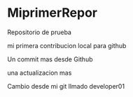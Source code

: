 # MiprimerRepor
Repositorio de prueba


mi primera contribucion local para github

Un commit mas desde Github

una actualizacion mas


Cambio desde mi git llmado developer01